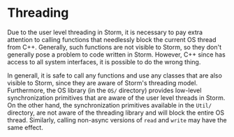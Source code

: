 Threading
=========

Due to the user level threading in Storm, it is necessary to pay extra attention to calling
functions that needlessly block the current OS thread from C++. Generally, such functions are not
visible to Storm, so they don't generally pose a problem to code written in Storm. However, C++
since has access to all system interfaces, it is possible to do the wrong thing.

In generall, it is safe to call any functions and use any classes that are also visible to Storm,
since they are aware of Storm's threading model. Furthermore, the OS library (in the `OS/`
directory) provides low-level synchronization primitives that are aware of the user level threads in
Storm. On the other hand, the synchronization primitives available in the `Util/` directory, are not
aware of the threading library and will block the entire OS thread. Similarly, calling non-async
versions of `read` and `write` may have the same effect.
